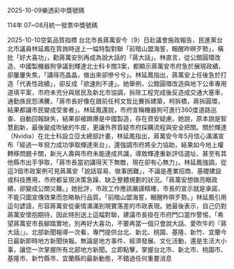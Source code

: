 
2025-10-09樂透彩中獎號碼

                                
114年 07~08月統一發票中獎號碼
                             
2025-10-10空氣品質指標
                              台北市長蔣萬安今（9）日赴議會施政報告，民進黨台北市議員林延鳳在質詢時送上一幅特製對聯「前暗山盟海誓，睏醒昨暝歹勢」，橫批「好大喜功」，勸蔣萬安別再成為說大話的「蔣大話」。林直言，從公館圓環改造、中國製機器狗爭議到輝達北士科卡關3案，都顯示蔣萬安市府急於展現政績、卻屢屢失焦，「講得亮晶晶，做出來卻慘兮兮」。林延鳳指出，蔣萬安上任後急於打造「代表性政績」，卻反成「欲速則不達」。她舉例，公館圓環改造與地下公車專用道填平案，市府未充分與居民及新北市協調，拆除工程完成後反造成交通大塞車，通勤族民怨沸騰，「蔣市長好像在跟前任柯文哲比賽拆建築，柯拆橋，蔣拆圓環，結果都讓市民變成受害者」。林延鳳還說，市府宣稱機器狗可進行360度道路巡查、自動回報缺失，結果卻被踢爆是中國製造，存在資安疑慮。她說，原本說是智慧創新，最後變成吹破的牛皮，更讓外界質疑市府採購流程與安全把關。關於輝達（Nvidia）在北士科設立亞太總部計畫，林延鳳指出，蔣萬安今年5月信心滿滿宣布「經過一年努力成功爭取輝達來台」，還強調市府將全力協助，結果如今地上權轉移問題卡關，新光人壽與市府未能達成共識，導致輝達重新評估選址、甚至有其他縣市出手爭取，「蔣市長當初講得天下無敵，現在卻有心無力」。林延鳳強調，從這3個市政案例可見蔣萬安「說話容易、做事困難」，不論是產業招商、基礎建設或科技應用，市府都呈現決策急躁、缺乏整體規劃的狀況。「蔣萬安想做亮眼政績，卻變成公關災難。」她批評，市政工作應該嚴謹精確，市長的宣示就是承諾，不能只圖宣傳效果而忽略執行品質。「前暗山盟海誓，睏醒昨暝歹勢。」林延鳳引用這句諺語，形容蔣萬安從豪情滿滿到現實落差的市政表現。她最後表示，自己仍對蔣萬安懷抱期待，因此特別送上這幅對聯，建議市長掛在市府門口當作警惕，「希望蔣萬安市長腳踏實地，別再好大喜功，不要再當一個只會說大話、愛吹牛的『蔣大話』」。北部新聞報導一次看，專門提供台北、新北、桃園、基隆、新竹、宜蘭今日最新即時地方新聞快報。無論是地方事件、經濟發展、文化活動，還是生活大小事，讓您一次掌握所有北部地方新聞。立即點擊，掌握台北市、新北市、桃園市、基隆市、新竹縣市、宜蘭縣的最新動態，不錯過任何重要消息